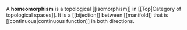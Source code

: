 A **homeomorphism** is a topological [[isomorphism]] in [[Top|Category of topological spaces]]. It is a [[bijection]] between [[manifold]] that is [[continuous|continuous function]] in both directions.